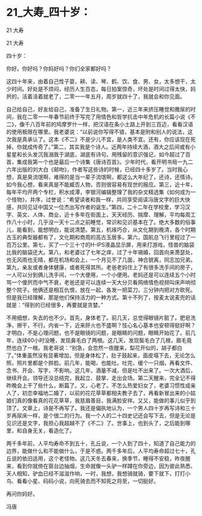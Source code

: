 # 21_大寿_四十岁：

21 大寿

21 大寿

四十岁：

你好。你好吗？你妈好吗？你们全家都好吗？

这四十年来，由着自己性子耍，耕、读、琴、鹤、饮、食、男、女，太多想干，太少时间。好处是不烦闷，经历人生百态，每日拍案惊奇，坏处是时间过得太快，妈屄的，活着活着就老了，二零一一年五月，周岁就四十了，我就会和你见面。

自己给自己，好友给自己，准备了生日礼物。第一，近三年来挤压睡觉和撒尿的时间，我在二零一一年春节前终于写完了用情色和哲学抗击中年危机的长篇小说《不二》，像千八百年前的鸠摩罗什一样，把汉语在条小土路上开到三百迈，看看汉语的使用极限在哪里。我老婆说：“以前说你写得不错，基本是附和别人的说法，这次我是真承认了。这本《不二》不是少儿不宜，是人类不宜。还有，你应该现在死掉，你就成传奇了。”第二，其实我是个诗人。近两年持续大酒，酒大之后间或有小星星和长头发沉我溺我于湖底，湖底有诗句，用残留的意识强记，如今超过了百首，集成我第一个也是最后一个诗集《唐诗百首》。少年时代，看开明书局一九二六年出版的刘大白《邮吻》，作者写这些诗的时候，已经四十多岁了。当时我心想，真是臭流氓啊，难得的是当一辈子流氓啊，都这么大年纪了，还诗，还情诗。如今我心想，看来真是不能臧否人物，否则很容易有现世的报应。第三，近十年，每年平均开两个专栏，积水成潭，李银河编辑整理了我的杂文精选集《如何成为一个怪物》，并序，过誉说：“希望读者和我一样，共同享受阅读冯唐文字的巨大快感，共同见证中国又一位杰出写作者的诞生。”第四，二十二年在学校里，学习汉字、英文、人体、商业，近十多年在街面上，天天经历、揣摩、理解，平均每周工作八十小时，几乎没一天十二点之前睡觉，常识和见识基本在了。绝大多数的俗事儿，能看到，能想明白，能说清楚。第五，机缘巧合，从文化期到晚清，各个时期古玉的典型器都有了，文化期和商周的高古玉居多。第六，国航总飞行里程过了一百万公里。第七，买了一个三十寸的H-IPS液晶显示屏，用来打游戏，怪兽的脑袋比我的脑袋还大。第八，和老婆过了七年之痒，过了十年锡婚，回首向来萧瑟处，也无风雨也无晴，都在机场和会上，一个月见不了几面，神合貌离，同志加兄弟。第九，亲友或者身体健康，或者死得其所。老爸老妈住上了有很多洗手间的房子，一人可以分到俩儿洗手间，一个大便用，一个小便用。老妈还是可以连续五个小时骂一个傻屄而中气不衰，老爸还是可以连续一天大分贝看网络情色视频叫床声响彻整个院子。他俩还是相互仇恨，放在一起，各发一把菜刀，三分钟内把对方砍死。但是我已经理解，那是他们保持活力的一种方式。第十不列了，按麦太说麦兜的话就是：“得到的已经很多，再要就是贪婪。”

不用细想，失去的也不少。首先，身体老了。前几天，总觉得眼镜片脏了。肥皂洗净，擦干，不行。内省一下，近来肝火也不盛啊？忮心名心基本也安顿得挺好啊？才明白，不是心理问题，也不是眼镜的问题，是眼睛的问题，眼睛开始花了。前几年，连续60小时没睡，发现鼻毛白了两根。这几天，发现鬓毛白了几根，眉毛竟然也白了一根。我老哥说：“别急，会忽然一夜醒来，梨花开似的，胡子都白了。”体重虽然没有显著增加，但是身体松了，肚子鼓起来，面皮塌下去，无论怎么照，照片里都是个胖脸。前几年，能喝，也能吐。吐完，缓个一只烟，再看文件、念书、开会、写字，不影响。这几年，酒量不减，但是吐不出来了。一次大酒后，继续开会。领导还没总结完，我起立、鼓掌、走出会场。第二天醒来，完全记不得昨晚会上干了些什么，断篇了。又，心老了。不怎么热爱妇女了，老婆习惯性成亲人了，初恋幸福地二婚了，以前的花花草草都相夫教子去了，再看新冒出来的小姑娘们真的像看真的花花草草，我慈眉善目，我满脸安祥。又又，能做的事儿似乎到顶了。文章上，诗是不再写了。我还是偏执地认为，一个男人四十岁再写诗和三十岁再尿床一样，是个很二的行为。我一个人的二十四史记还会写下去，但是无论是见识还是文字，我担心我超越不了《不二》了。世事上，也到头了，之后能到哪里，和自身无关，看造化了。

两千多年前，人平均寿命不到五十，孔丘说，一个人到了四十，知道了自己能力的边界，能做什么和不能做什么，于是不惑。两千多年后，人平均寿命超过七十，孔丘说的依旧适用，这个老怪物。这几天冬去春来，换季节，睡得不安稳，昨夜醒来，看到你就倚在窗台边抽烟，生命就像一头驴一样蹲在你旁边，因为彼此熟悉、天人相知，驴血已经不滋滋作响，一时，我想，我想骑就骑，要下就下，打打小鸟、看看小星、码码小说，向死骑去而不知死之将至，一切挺好。

再问你妈好。

冯唐